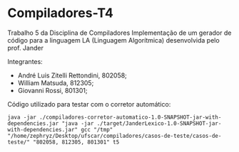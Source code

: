 # Compiladores-T4
Trabalho 5 da Disciplina de Compiladores
Implementação de um gerador de código para a linguagem LA (Linguagem Algorítmica) desenvolvida pelo prof. Jander

Integrantes:
- André Luis Zitelli Rettondini, 802058;
- William Matsuda, 812305;
- Giovanni Rossi, 801301;

Código utilizado para testar com o corretor automático:

```
java -jar ./compiladores-corretor-automatico-1.0-SNAPSHOT-jar-with-dependencies.jar "java -jar ./target/JanderLexico-1.0-SNAPSHOT-jar-with-dependencies.jar" gcc "/tmp" "/home/zephryz/Desktop/ufscar/compiladores/casos-de-teste/casos-de-teste/" "802058, 812305, 801301" t5
```